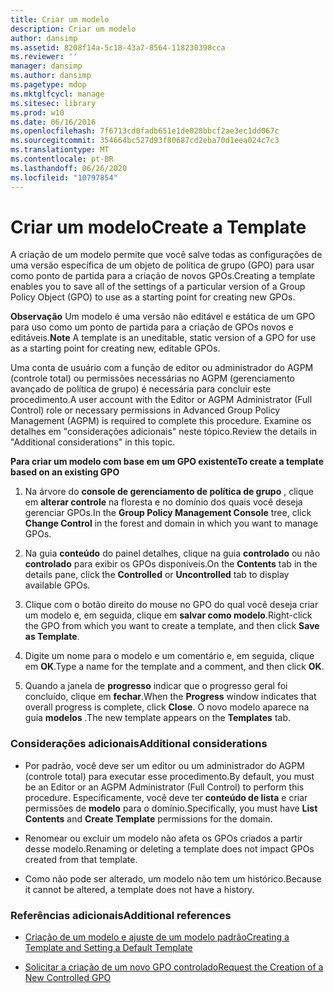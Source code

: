 ```yaml
---
title: Criar um modelo
description: Criar um modelo
author: dansimp
ms.assetid: 8208f14a-5c18-43a7-8564-118230398cca
ms.reviewer: ''
manager: dansimp
ms.author: dansimp
ms.pagetype: mdop
ms.mktglfcycl: manage
ms.sitesec: library
ms.prod: w10
ms.date: 06/16/2016
ms.openlocfilehash: 7f6713cd0fadb651e1de028bbcf2ae3ec1dd067c
ms.sourcegitcommit: 354664bc527d93f80687cd2eba70d1eea024c7c3
ms.translationtype: MT
ms.contentlocale: pt-BR
ms.lasthandoff: 06/26/2020
ms.locfileid: "10797854"
---
```

# <span data-ttu-id="5ddd4-103">Criar um modelo</span><span class="sxs-lookup"><span data-stu-id="5ddd4-103">Create a Template</span></span>


<span data-ttu-id="5ddd4-104">A criação de um modelo permite que você salve todas as configurações de uma versão específica de um objeto de política de grupo (GPO) para usar como ponto de partida para a criação de novos GPOs.</span><span class="sxs-lookup"><span data-stu-id="5ddd4-104">Creating a template enables you to save all of the settings of a particular version of a Group Policy Object (GPO) to use as a starting point for creating new GPOs.</span></span>

<span data-ttu-id="5ddd4-105">**Observação**  Um modelo é uma versão não editável e estática de um GPO para uso como um ponto de partida para a criação de GPOs novos e editáveis.</span><span class="sxs-lookup"><span data-stu-id="5ddd4-105">**Note** A template is an uneditable, static version of a GPO for use as a starting point for creating new, editable GPOs.</span></span>

 

<span data-ttu-id="5ddd4-106">Uma conta de usuário com a função de editor ou administrador do AGPM (controle total) ou permissões necessárias no AGPM (gerenciamento avançado de política de grupo) é necessária para concluir este procedimento.</span><span class="sxs-lookup"><span data-stu-id="5ddd4-106">A user account with the Editor or AGPM Administrator (Full Control) role or necessary permissions in Advanced Group Policy Management (AGPM) is required to complete this procedure.</span></span> <span data-ttu-id="5ddd4-107">Examine os detalhes em "considerações adicionais" neste tópico.</span><span class="sxs-lookup"><span data-stu-id="5ddd4-107">Review the details in "Additional considerations" in this topic.</span></span>

**<span data-ttu-id="5ddd4-108">Para criar um modelo com base em um GPO existente</span><span class="sxs-lookup"><span data-stu-id="5ddd4-108">To create a template based on an existing GPO</span></span>**

1.  <span data-ttu-id="5ddd4-109">Na árvore do **console de gerenciamento de política de grupo** , clique em **alterar controle** na floresta e no domínio dos quais você deseja gerenciar GPOs.</span><span class="sxs-lookup"><span data-stu-id="5ddd4-109">In the **Group Policy Management Console** tree, click **Change Control** in the forest and domain in which you want to manage GPOs.</span></span>

2.  <span data-ttu-id="5ddd4-110">Na guia **conteúdo** do painel detalhes, clique na guia **controlado** ou não **controlado** para exibir os GPOs disponíveis.</span><span class="sxs-lookup"><span data-stu-id="5ddd4-110">On the **Contents** tab in the details pane, click the **Controlled** or **Uncontrolled** tab to display available GPOs.</span></span>

3.  <span data-ttu-id="5ddd4-111">Clique com o botão direito do mouse no GPO do qual você deseja criar um modelo e, em seguida, clique em **salvar como modelo**.</span><span class="sxs-lookup"><span data-stu-id="5ddd4-111">Right-click the GPO from which you want to create a template, and then click **Save as Template**.</span></span>

4.  <span data-ttu-id="5ddd4-112">Digite um nome para o modelo e um comentário e, em seguida, clique em **OK**.</span><span class="sxs-lookup"><span data-stu-id="5ddd4-112">Type a name for the template and a comment, and then click **OK**.</span></span>

5.  <span data-ttu-id="5ddd4-113">Quando a janela de **progresso** indicar que o progresso geral foi concluído, clique em **fechar**.</span><span class="sxs-lookup"><span data-stu-id="5ddd4-113">When the **Progress** window indicates that overall progress is complete, click **Close**.</span></span> <span data-ttu-id="5ddd4-114">O novo modelo aparece na guia **modelos** .</span><span class="sxs-lookup"><span data-stu-id="5ddd4-114">The new template appears on the **Templates** tab.</span></span>

### <span data-ttu-id="5ddd4-115">Considerações adicionais</span><span class="sxs-lookup"><span data-stu-id="5ddd4-115">Additional considerations</span></span>

-   <span data-ttu-id="5ddd4-116">Por padrão, você deve ser um editor ou um administrador do AGPM (controle total) para executar esse procedimento.</span><span class="sxs-lookup"><span data-stu-id="5ddd4-116">By default, you must be an Editor or an AGPM Administrator (Full Control) to perform this procedure.</span></span> <span data-ttu-id="5ddd4-117">Especificamente, você deve ter **conteúdo de lista** e criar permissões de **modelo** para o domínio.</span><span class="sxs-lookup"><span data-stu-id="5ddd4-117">Specifically, you must have **List Contents** and **Create Template** permissions for the domain.</span></span>

-   <span data-ttu-id="5ddd4-118">Renomear ou excluir um modelo não afeta os GPOs criados a partir desse modelo.</span><span class="sxs-lookup"><span data-stu-id="5ddd4-118">Renaming or deleting a template does not impact GPOs created from that template.</span></span>

-   <span data-ttu-id="5ddd4-119">Como não pode ser alterado, um modelo não tem um histórico.</span><span class="sxs-lookup"><span data-stu-id="5ddd4-119">Because it cannot be altered, a template does not have a history.</span></span>

### <span data-ttu-id="5ddd4-120">Referências adicionais</span><span class="sxs-lookup"><span data-stu-id="5ddd4-120">Additional references</span></span>

-   [<span data-ttu-id="5ddd4-121">Criação de um modelo e ajuste de um modelo padrão</span><span class="sxs-lookup"><span data-stu-id="5ddd4-121">Creating a Template and Setting a Default Template</span></span>](creating-a-template-and-setting-a-default-template-agpm30ops.md)

-   [<span data-ttu-id="5ddd4-122">Solicitar a criação de um novo GPO controlado</span><span class="sxs-lookup"><span data-stu-id="5ddd4-122">Request the Creation of a New Controlled GPO</span></span>](request-the-creation-of-a-new-controlled-gpo-agpm30ops.md)

 

 





